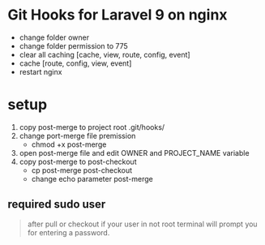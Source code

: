 # Git Hooks for Laravel 9 on nginx

- change folder owner
- change folder permission to 775
- clear all caching [cache, view, route, config, event]
- cache [route, config, view, event]
- restart nginx 

# setup

1. copy post-merge to project root .git/hooks/
2. change port-merge file premission 
    - chmod +x post-merge 
3. open post-merge file and edit OWNER and PROJECT_NAME variable 
4. copy post-merge to post-checkout
    - cp post-merge post-checkout
    - change echo parameter post-merge

## **required sudo user**
>after pull or checkout if your user in not root terminal will prompt you for entering a password.